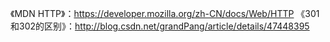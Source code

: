 

《MDN HTTP》：https://developer.mozilla.org/zh-CN/docs/Web/HTTP
《301和302的区别》：http://blog.csdn.net/grandPang/article/details/47448395